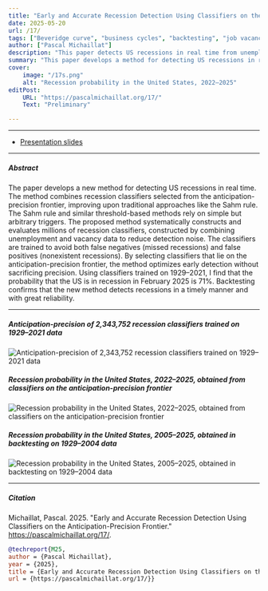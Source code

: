 ```yaml
---
title: "Early and Accurate Recession Detection Using Classifiers on the Anticipation-Precision Frontier" 
date: 2025-05-20
url: /17/
tags: ["Beveridge curve", "business cycles", "backtesting", "job vacancies", "nowcasting", "recession probability", "perfect classifiers"]
author: ["Pascal Michaillat"]
description: "This paper detects US recessions in real time from unemployment and vacancy data by combining recession classifiers on the anticipation-precision frontier."
summary: "This paper develops a method for detecting US recessions in real time using unemployment and vacancy data. The method combines recession classifiers on the anticipation-precision frontier. Backtesting confirms that recessions are detected early and accurately."
cover:
    image: "/17s.png"
    alt: "Recession probability in the United States, 2022–2025"
editPost:
    URL: "https://pascalmichaillat.org/17/"
    Text: "Preliminary"

---
```


---

+ [Presentation slides](/17p.pdf)

---

##### Abstract

The paper develops a new method for detecting US recessions in real time. The method combines recession classifiers selected from the anticipation-precision frontier, improving upon traditional approaches like the Sahm rule. The Sahm rule and similar threshold-based methods rely on simple but arbitrary triggers. The proposed method systematically constructs and evaluates millions of recession classifiers, constructed  by combining unemployment and vacancy data to reduce detection noise. The classifiers are trained to avoid both false negatives (missed recessions) and false positives (nonexistent recessions). By selecting classifiers that lie on the anticipation-precision frontier, the method optimizes early detection without sacrificing precision. Using classifiers trained on 1929–2021, I find that the probability that the US is in recession in February 2025 is 71%. Backtesting confirms that the new method detects recessions in a timely manner and with great reliability.

---

##### Anticipation-precision of 2,343,752 recession classifiers trained on 1929–2021 data

![Anticipation-precision of 2,343,752 recession classifiers trained on 1929–2021 data](/17a.png)

##### Recession probability in the United States, 2022–2025, obtained from classifiers on the anticipation-precision frontier

![Recession probability in the United States, 2022–2025, obtained from classifiers on the anticipation-precision frontier](/17b.png)

##### Recession probability in the United States, 2005–2025, obtained in backtesting on 1929–2004 data

![Recession probability in the United States, 2005–2025, obtained in backtesting on 1929–2004 data](/17c.png)

---

##### Citation

Michaillat, Pascal. 2025. "Early and Accurate Recession Detection Using Classifiers on the Anticipation-Precision Frontier." https://pascalmichaillat.org/17/.

```BibTeX
@techreport{M25,
author = {Pascal Michaillat},
year = {2025},
title = {Early and Accurate Recession Detection Using Classifiers on the Anticipation-Precision Frontier},
url = {https://pascalmichaillat.org/17/}}
```